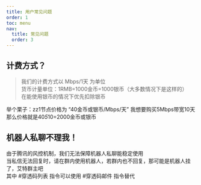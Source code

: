 ```yaml
---
title: 用户常见问题
order: 1
toc: menu
nav:
  title: 常见问题
  order: 3
---
```

## 计费方式？

> 我们的计费方式以 Mbps/1天 为单位 <br>
> 货币计量单位：1RMB=1000金币=1000银币（大多数情况下是这样的）<br>
> 在能使用银币的情况下优先扣除银币

举个栗子：zz1节点价格为 “40金币或银币/Mbps/天” 我想要购买5Mbps带宽10天
那么价格就是40*5*10=2000金币或银币

## 机器人私聊不理我！

由于腾讯的风控机制，我们无法保障机器人私聊能稳定使用<br>
当私信无法回复时，请在群内使用机器人，若群内也不回复，那可能是机器人挂了，艾特群主吧<br>
其中 #穿透码列表 指令可以使用 #穿透码邮件 指令替代
